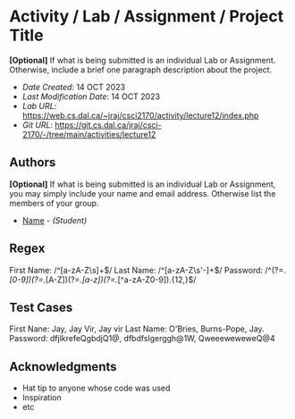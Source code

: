 <!--- The following README.md sample file was adapted from https://gist.github.com/PurpleBooth/109311bb0361f32d87a2#file-readme-template-md by Gabriella Mosquera for academic use ---> 
<!--- You may delete any comments in this sample README.md file. If needing to use as a .txt file then simply delete all comments, edit as needed, and save as a README.txt file --->

# Activity / Lab / Assignment / Project Title

**[Optional]** If what is being submitted is an individual Lab or Assignment. Otherwise, include a brief one paragraph description about the project.

* *Date Created*: 14 OCT 2023
* *Last Modification Date*: 14 OCT 2023
* *Lab URL*: https://web.cs.dal.ca/~jraj/csci2170/activity/lecture12/index.php
* *Git URL*: https://git.cs.dal.ca/jraj/csci-2170/-/tree/main/activities/lecture12

## Authors

**[Optional]** If what is being submitted is an individual Lab or Assignment, you may simply include your name and email address. Otherwise list the members of your group.

* [Name](jayvir@dal.ca) - *(Student)*


## Regex
First Name: /^[a-zA-Z\s]+$/
Last Name: /^[a-zA-Z\s'-]+$/
Password: /^(?=.*[0-9])(?=.*[A-Z])(?=.*[a-z])(?=.*[^a-zA-Z0-9]).{12,}$/

## Test Cases
First Nane: Jay, Jay Vir, Jay vir
Last Name: O'Bries, Burns-Pope, Jay.
Password: dfjlkrefeQgbdjQ1@, dfbdfslgerggh@1W, QweeeweweweQ@4

## Acknowledgments

* Hat tip to anyone whose code was used
* Inspiration
* etc
